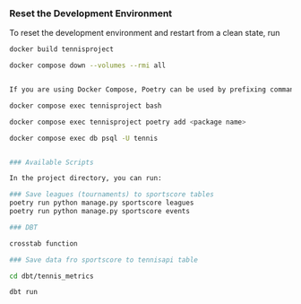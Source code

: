 ### Reset the Development Environment

To reset the development environment and restart from a clean state, run

```bash
docker build tennisproject

docker compose down --volumes --rmi all


If you are using Docker Compose, Poetry can be used by prefixing commands with `docker compose exec app`. For example:

docker compose exec tennisproject bash

docker compose exec tennisproject poetry add <package name>

docker compose exec db psql -U tennis


### Available Scripts

In the project directory, you can run:

### Save leagues (tournaments) to sportscore tables
poetry run python manage.py sportscore leagues
poetry run python manage.py sportscore events

### DBT

crosstab function

### Save data fro sportscore to tennisapi table

cd dbt/tennis_metrics

dbt run 
